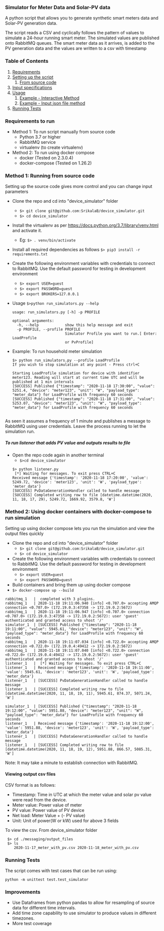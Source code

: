 ### Simulator for Meter Data and Solar-PV data
A python script that allows you to generate synthetic smart meters data and Solar-PV generation data.

The script reads a CSV and cyclically follows the pattern of values to simulate a 24-hour running smart meter.
The simulated values are published onto RabbitMQ queues. The smart meter data as it arrives, is added to the PV generation data and the values are written to a csv with timestamp

### Table of Contents
1. [Requirements](#markdown-header-requirements)
2. [Setting up the script](#markdown-header-setting-up-the-script)
    1. [From source code](#markdown-header-from-source-code)
3. [Input specifications](#markdown-header-input-specifications)
4. [Usage](#markdown-header-usage)
    1. [Example - Interactive Method](#markdown-header-usage-interactive-method)
    2. [Example - Input json file method](#markdown-header-input-json-file-method)
5. [Running Tests](#markdown-header-running-tests)

### Requirements to run 
- Method 1: To run script manually from source code
    - Python 3.7 or higher
    - RabbitMQ service
    - virtualenv (to create virtualenv)
- Method 2: To run using docker compose
    - docker (Tested on 2.3.0.4)
    - docker-compose (Tested on 1.26.2)
    

### Method 1: Running from source code
Setting up the source code gives more control and you can change input parameters
- Clone the repo and cd into "device_simulator" folder
    - `$> git clone git@github.com:SrikalaB/device_simulator.git`
    - `$> cd device_simulator`
- Install the virtualenv as per https://docs.python.org/3.7/library/venv.html and activate it.
    - Eg: `$> . venv/bin/activate`
- Install all required dependencies as follows
`$> pip3 install -r requirements.txt`
- Create the following environment variables with credentials to connect to RabbitMQ. Use the default password for testing in development environment
    -  `$> export USER=guest`
    -  `$> export PASSWORD=guest`
    -  `$> export BROKERS=127.0.0.1`

- Usage `$>python run_simulators.py --help`
    ```
    usage: run_simulators.py [-h] -p PROFILE
    
    optional arguments:
      -h, --help            show this help message and exit
      -p PROFILE, --profile PROFILE
                            Simulator Profile you want to run.[ Enter: LoadProfile
                            or PvProfile]
    ```
- Example: To run household meter simulation

    ``` 
    $> python run_simulators.py --profile LoadProfile
    If you wish to stop simulation at any point - Press ctrl+C
    
    Starting LoadProfile simulation for device with identifier meter123. Reading will start at current time UTC and will be published at 1 min intervals
    [SUCCESS] Published {"timestamp": "2020-11-18 17:30:00", "value": 5251.4, "device": "meter123", "unit": "W", "payload_type": "meter_data"} for LoadProfile with frequency 60 seconds
    [SUCCESS] Published {"timestamp": "2020-11-18 17:31:00", "value": 5253.07, "device": "meter123", "unit": "W", "payload_type": "meter_data"} for LoadProfile with frequency 60 seconds
            
    ```

As seen it assumes a frequency of 1 minute and publishes a message to RabbitMQ using user credentials. Leave the process running to let the simulation run.

##### To run listener that adds PV value and outputs results to file
- Open the repo code again in another terminal
    - `$>cd device_simulator`
    ```
    $> python listener.py
     [*] Waiting for messages. To exit press CTRL+C
    Received message {'timestamp': '2020-11-18 17:20:00', 'value': 5249.72, 'device': 'meter123', 'unit': 'W', 'payload_type': 'meter_data'}
    [SUCCESS] PvDataGenerationHandler called to handle message
    [SUCCESS] Completed writing row to file [datetime.datetime(2020, 11, 18, 17, 29), 5249.72, 1669.92, 3579.8, 'W']
    ```

### Method 2: Using docker containers with docker-compose to run simulation
Setting up using docker compose lets you run the simulation and view the output files quickly
- Clone the repo and cd into "device_simulator" folder
    - `$> git clone git@github.com:SrikalaB/device_simulator.git`
    - `$> cd device_simulator`
- Create the following environment variables with credentials to connect to RabbitMQ. Use the default password for testing in development environment
    -  `$> export USER=guest`
    -  `$> export PASSWORD=guest`
- Build containers and bring them up using docker compose
- `$> docker-compose up --build`
```.env
rabbitmq_1   |  completed with 3 plugins.
rabbitmq_1   | 2020-11-18 19:11:06.940 [info] <0.707.0> accepting AMQP connection <0.707.0> (172.19.0.3:47358 -> 172.19.0.2:5672)
rabbitmq_1   | 2020-11-18 19:11:06.947 [info] <0.707.0> connection <0.707.0> (172.19.0.3:47358 -> 172.19.0.2:5672): user 'guest' authenticated and granted access to vhost '/'
simulator_1  | [SUCCESS] Published {"timestamp": "2020-11-18 19:11:00", "value": 5945.61, "device": "meter123", "unit": "W", "payload_type": "meter_data"} for LoadProfile with frequency 60 seconds
rabbitmq_1   | 2020-11-18 19:11:07.034 [info] <0.722.0> accepting AMQP connection <0.722.0> (172.19.0.4:49412 -> 172.19.0.2:5672)
rabbitmq_1   | 2020-11-18 19:11:07.040 [info] <0.722.0> connection <0.722.0> (172.19.0.4:49412 -> 172.19.0.2:5672): user 'guest' authenticated and granted access to vhost '/'
listener_1   |  [*] Waiting for messages. To exit press CTRL+C
listener_1   | Received message {'timestamp': '2020-11-18 19:11:00', 'value': 5945.61, 'device': 'meter123', 'unit': 'W', 'payload_type': 'meter_data'}
listener_1   | [SUCCESS] PvDataGenerationHandler called to handle message
listener_1   | [SUCCESS] Completed writing row to file [datetime.datetime(2020, 11, 18, 19, 11), 5945.61, 874.37, 5071.24, 'W']

simulator_1  | [SUCCESS] Published {"timestamp": "2020-11-18 19:12:00", "value": 5951.88, "device": "meter123", "unit": "W", "payload_type": "meter_data"} for LoadProfile with frequency 60 seconds
listener_1   | Received message {'timestamp': '2020-11-18 19:12:00', 'value': 5951.88, 'device': 'meter123', 'unit': 'W', 'payload_type': 'meter_data'}
listener_1   | [SUCCESS] PvDataGenerationHandler called to handle message
listener_1   | [SUCCESS] Completed writing row to file [datetime.datetime(2020, 11, 18, 19, 12), 5951.88, 866.57, 5085.31, 'W']
```
Note: It may take a minute to establish connection with RabbitMQ.

####  Viewing output csv files
CSV format is as follows:
- Timestamp: Time in UTC at which the meter value and solar pv value were read from the device.
- Meter value: Power value of meter
- PV value: Power value of PV device
- Net load: Meter Value + (- PV value)
- Unit: Unit of power(W or kW) used for above 3 fields

To view the csv. From device_simulator folder
   ```.env
    $> cd ./messaging/output_files
    $> ls
       2020-11-17_meter_with_pv.csv 2020-11-18_meter_with_pv.csv
   ```
    

### Running Tests
The script comes with test cases that can be run using:

`python -m unittest test.test_simulator`

### Improvements
- Use Dataframes from python pandas to allow for resampling of source data for different time intervals.
- Add time zone capability to use simulator to produce values in different timezones.
- More test coverage

